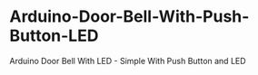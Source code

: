 # Arduino-Door-Bell-With-Push-Button-LED
Arduino Door Bell With LED - Simple With Push Button and LED
